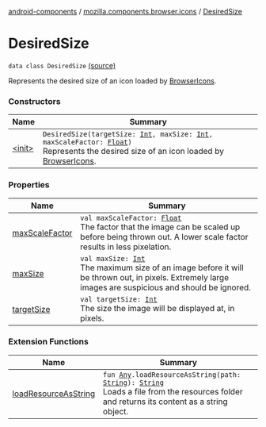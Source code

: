 [android-components](../../index.md) / [mozilla.components.browser.icons](../index.md) / [DesiredSize](./index.md)

# DesiredSize

`data class DesiredSize` [(source)](https://github.com/mozilla-mobile/android-components/blob/master/components/browser/icons/src/main/java/mozilla/components/browser/icons/DesiredSize.kt#L18)

Represents the desired size of an icon loaded by [BrowserIcons](../-browser-icons/index.md).

### Constructors

| Name | Summary |
|---|---|
| [&lt;init&gt;](-init-.md) | `DesiredSize(targetSize: `[`Int`](https://kotlinlang.org/api/latest/jvm/stdlib/kotlin/-int/index.html)`, maxSize: `[`Int`](https://kotlinlang.org/api/latest/jvm/stdlib/kotlin/-int/index.html)`, maxScaleFactor: `[`Float`](https://kotlinlang.org/api/latest/jvm/stdlib/kotlin/-float/index.html)`)`<br>Represents the desired size of an icon loaded by [BrowserIcons](../-browser-icons/index.md). |

### Properties

| Name | Summary |
|---|---|
| [maxScaleFactor](max-scale-factor.md) | `val maxScaleFactor: `[`Float`](https://kotlinlang.org/api/latest/jvm/stdlib/kotlin/-float/index.html)<br>The factor that the image can be scaled up before being thrown out. A lower scale factor results in less pixelation. |
| [maxSize](max-size.md) | `val maxSize: `[`Int`](https://kotlinlang.org/api/latest/jvm/stdlib/kotlin/-int/index.html)<br>The maximum size of an image before it will be thrown out, in pixels. Extremely large images are suspicious and should be ignored. |
| [targetSize](target-size.md) | `val targetSize: `[`Int`](https://kotlinlang.org/api/latest/jvm/stdlib/kotlin/-int/index.html)<br>The size the image will be displayed at, in pixels. |

### Extension Functions

| Name | Summary |
|---|---|
| [loadResourceAsString](../../mozilla.components.support.test.file/kotlin.-any/load-resource-as-string.md) | `fun `[`Any`](https://kotlinlang.org/api/latest/jvm/stdlib/kotlin/-any/index.html)`.loadResourceAsString(path: `[`String`](https://kotlinlang.org/api/latest/jvm/stdlib/kotlin/-string/index.html)`): `[`String`](https://kotlinlang.org/api/latest/jvm/stdlib/kotlin/-string/index.html)<br>Loads a file from the resources folder and returns its content as a string object. |

